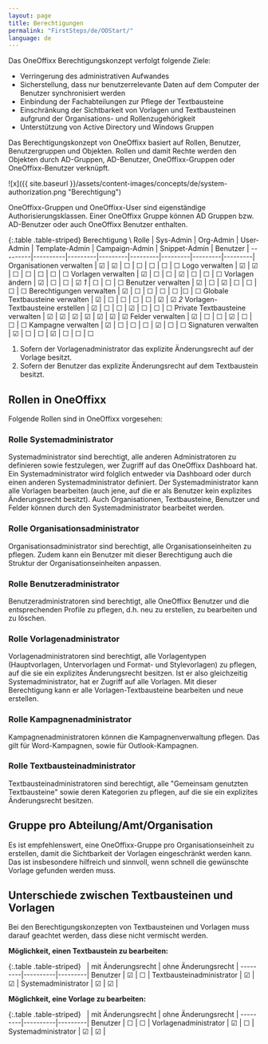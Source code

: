 ```yaml
---
layout: page
title: Berechtigungen
permalink: "FirstSteps/de/OOStart/"
language: de
---
```


Das OneOffixx Berechtigungskonzept verfolgt folgende Ziele: 

* Verringerung des administrativen Aufwandes
* Sicherstellung, dass nur benutzerrelevante Daten auf dem Computer der Benutzer synchronisiert werden
* Einbindung der Fachabteilungen zur Pflege der Textbausteine
* Einschränkung der Sichtbarkeit von Vorlagen und Textbausteinen aufgrund der Organisations- und Rollenzugehörigkeit
* Unterstützung von Active Directory und Windows Gruppen

Das Berechtigungskonzept von OneOffixx basiert auf Rollen, Benutzer, Benutzergruppen und Objekten. Rollen und damit Rechte werden den Objekten durch AD-Gruppen, AD-Benutzer, OneOffixx-Gruppen oder OneOffixx-Benutzer verknüpft.

![x]({{ site.baseurl }}/assets/content-images/concepts/de/system-authorization.png "Berechtigung")

OneOffixx-Gruppen und OneOffixx-User sind eigenständige Authorisierungsklassen. Einer OneOffixx Gruppe können AD Gruppen bzw. AD-Benutzer oder auch OneOffixx Benutzer enthalten.

{:.table .table-striped}
Berechtigung \ Rolle | Sys-Admin | Org-Admin | User-Admin | Template-Admin | Campaign-Admin | Snippet-Admin | Benutzer | 
---------|----------|---------|---------|---------|---------|---------|---------|
Organisationen verwalten | ☑ | ☑ | ☐ | ☐ | ☐ | ☐ | ☐
Logo verwalten | ☑ | ☑ | ☐ | ☐ | ☐ | ☐ | ☐
Vorlagen verwalten | ☑ | ☐ | ☐ | ☑ | ☐ | ☐ | ☐
Vorlagen ändern | ☑ | ☐ | ☐ | ☑ _1_ | ☐ | ☐ | ☐
Benutzer verwalten | ☑ | ☐ | ☑ | ☐  | ☐ |☐ | ☐
Berechtigungen verwalten | ☑ | ☐ | ☐ | ☐  | ☐ |☐ | ☐
Globale Textbausteine verwalten | ☑ | ☐ | ☐ | ☐ | ☐ | ☑ | ☑ _2_
Vorlagen-Textbausteine erstellen | ☑ | ☐ | ☐ | ☑ | ☐ | ☐ | ☐
Private Textbausteine verwalten | ☑ | ☑ | ☑ | ☑ | ☑ | ☑ | ☑
Felder verwalten | ☑ | ☐ | ☐ | ☑ | ☐ | ☐ | ☐
Kampagne verwalten | ☑ | ☐ | ☐ | ☐  | ☑ | ☐ | ☐
Signaturen verwalten | ☑ | ☐ | ☐ | ☑  | ☐ | ☐ | ☐

1. Sofern der Vorlagenadministrator das explizite Änderungsrecht auf der Vorlage besitzt.
2. Sofern der Benutzer das explizite Änderungsrecht auf dem Textbaustein besitzt.

## Rollen in OneOffixx
Folgende Rollen sind in OneOffixx vorgesehen:

### Rolle Systemadministrator
Systemadministrator sind berechtigt, alle anderen Administratoren zu definieren sowie festzulegen, wer Zugriff auf das OneOffixx Dashboard hat. Ein Systemadministrator wird folglich entweder via Dashboard oder durch einen anderen Systemadministrator definiert. Der Systemadministrator kann alle Vorlagen bearbeiten (auch jene, auf die er als Benutzer kein explizites Änderungsrecht besitzt). Auch Organisationen, Textbausteine, Benutzer und Felder können durch den Systemadministrator bearbeitet werden. 
 
### Rolle Organisationsadministrator 
Organisationsadministrator sind berechtigt, alle Organisationseinheiten zu pflegen. Zudem kann ein Benutzer mit dieser Berechtigung auch die Struktur der Organisationseinheiten anpassen.
 
### Rolle Benutzeradministrator
Benutzeradministratoren sind berechtigt, alle OneOffixx Benutzer und die entsprechenden Profile zu pflegen, d.h. neu zu erstellen, zu bearbeiten und zu löschen.
 
### Rolle Vorlagenadministrator
Vorlagenadministratoren sind berechtigt, alle Vorlagentypen (Hauptvorlagen, Untervorlagen und Format- und Stylevorlagen) zu pflegen, auf die sie ein explizites Änderungsrecht besitzen. Ist er also gleichzeitig Systemadministrator, hat er Zugriff auf alle Vorlagen. Mit dieser Berechtigung kann er alle Vorlagen-Textbausteine bearbeiten und neue erstellen.

### Rolle Kampagnenadministrator 
Kampagnenadministratoren können die Kampagnenverwaltung pflegen. Das gilt für Word-Kampagnen, sowie für Outlook-Kampagnen.
 
### Rolle Textbausteinadministrator 
Textbausteinadministratoren sind berechtigt, alle "Gemeinsam genutzten Textbausteine" sowie deren Kategorien zu pflegen, auf die sie ein explizites Änderungsrecht besitzen. 

## Gruppe pro Abteilung/Amt/Organisation
Es ist empfehlenswert, eine OneOffixx-Gruppe pro Organisationseinheit zu erstellen, damit die Sichtbarkeit der Vorlagen eingeschränkt werden kann. Das ist insbesondere hilfreich und sinnvoll, wenn schnell die gewünschte Vorlage gefunden werden muss.

## Unterschiede zwischen Textbausteinen und Vorlagen
Bei den Berechtigungskonzepten von Textbausteinen und Vorlagen muss darauf geachtet werden, dass diese nicht vermischt werden.

**Möglichkeit, einen Textbaustein zu bearbeiten:**

{:.table .table-striped}
&nbsp; | mit Änderungsrecht | ohne Änderungsrecht | 
---------|----------|---------|
Benutzer | ☑ | ☐ |
Textbausteinadministrator | ☑ | ☑ |
Systemadministrator | ☑ | ☑ |

**Möglichkeit, eine Vorlage zu bearbeiten:**

{:.table .table-striped}
&nbsp; | mit Änderungsrecht | ohne Änderungsrecht | 
---------|----------|---------|
Benutzer | ☐ | ☐ |
Vorlagenadministrator | ☑ | ☐ |
Systemadministrator | ☑ | ☑ |
